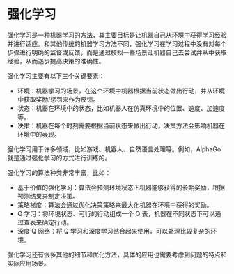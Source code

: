 # 强化学习

强化学习是一种机器学习的方法，其主要目标是让机器自己从环境中获得学习经验并进行适应。和其他传统的机器学习方法不同，强化学习在学习过程中没有对每个步骤进行明确的监督或反馈，而是通过模拟一些场景让机器自己去尝试并从中获取经验，从而逐步提高决策的准确性。

强化学习主要有以下三个关键要素：
- 环境：机器学习的场景，在这个环境中机器根据当前状态做出行动，并从环境中获取奖励/惩罚来作为反馈。
- 状态：机器在环境中的状态，比如机器人在仿真环境中的位置、速度、加速度等。
- 决策：机器在每个时刻需要根据当前状态来做出行动，决策方法会影响机器在环境中的表现。

强化学习用于许多领域，比如游戏、机器人、自然语言处理等。例如，AlphaGo 就是通过强化学习的方式进行训练的。

强化学习的算法种类非常丰富，比如：
- 基于价值的强化学习：算法会预测环境状态下机器能够获得的长期奖励，根据预测结果来制定决策。
- 策略梯度：算法会通过优化决策策略来最大化机器在环境中获得的奖励。
- Q 学习：将环境状态、可行的行动组成一个 Q 表，机器在不同状态下可以通过查表来确定行动。
- 深度 Q 网络：将 Q 学习和深度学习结合起来使用，可以处理比较复杂的环境。

强化学习还有很多其他的细节和优化方法，具体的应用也需要考虑到问题的特点和实际应用场景。